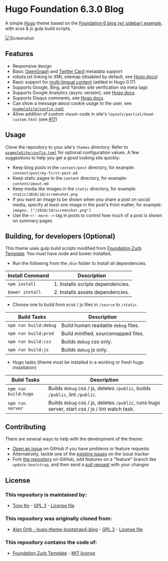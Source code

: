 # Hugo Foundation 6.3.0 Blog
A simple [Hugo](https://gohugo.io) theme based on the [Foundation 6 blog (w/ sidebar) example](http://foundation.zurb.com/templates-previews-sites-f6/blog.html), with scss & js gulp build scripts.

![Screenshot](https://raw.githubusercontent.com/htko89/hugo-theme-foundation6-blog/master/images/screenshot.png "Screenshot")

## Features
* Responsive design
* Basic [OpenGraph](http://ogp.me) and [Twitter Card](https://dev.twitter.com/cards/types) metadata support
* robots.txt linking to XML sitemap (disabled by default, see [Hugo docs](https://gohugo.io/extras/robots-txt/))
* Basic support for [multi-lingual content](https://github.com/spf13/hugo/blob/master/docs/content/content/multilingual.md) (added in Hugo 0.17)
* Supports Google, Bing, and Yandex site verification via meta tags
* Supports Google Analytics (async version), see [Hugo docs](https://gohugo.io/extras/analytics/)
* Supports Disqus comments, see [Hugo docs](https://gohugo.io/extras/comments/)
* Can show a message about cookie usage to the user, see [`exampleSite/config.toml`](https://github.com/htko89/hugo-theme-foundation6-blog/blob/master/exampleSite/config.toml)
* Allow addition of custom `<head>` code in site's `layouts/partial/head-custom.html` (see [#17](https://github.com/alanorth/hugo-theme-bootstrap4-blog/pull/17))

## Usage
Clone the repository to your site's `themes` directory. Refer to [`exampleSite/config.toml`](https://github.com/htko89/hugo-theme-foundation6-blog/blob/master/exampleSite/config.toml) for optional configuration values. A few suggestions to help you get a good looking site quickly:
* Keep blog posts in the `content/post` directory, for example: `content/post/my-first-post.md`
* Keep static pages in the `content` directory, for example: `content/about.md`
* Keep media like images in the `static` directory, for example: `static/2016/10/screenshot.png`
* If you want an image to be shown when you share a post on social media, specify at least one image in the post's front matter, for example: `images: ["/2016/10/screenshot.png"]`
* Use the `<!--more-->` tag in posts to control how much of a post is shown on summary pages

## Building, for developers (Optional)
This theme uses gulp build scripts modified from [Foundation Zurb Template](https://github.com/zurb/foundation-zurb-template/). You must have node and bower installed.
* Run the following from the `/bin` folder to install all dependencies.

Install Command | Description
--- | ---
`npm install` | 1. Installs scripts dependencies.
`bower install` | 2. Installs assets dependencies.

* Choose one to build from scss / js files in `/source` to `/static`.

Build Tasks | Description
--- | ---
`npm run build:debug` | Build human readable `debug` files.
`npm run build:prod` | Build minified, sourcemapped files.
`npm run build:css` | Builds `debug` css only.
`npm run build:js` | Builds `debug` js only.

* Hugo tasks (theme must be installed in a working or fresh hugo installation)

Build Tasks | Description
--- | ---
`npm run build:hugo` | Builds `debug` css / js, deletes `/public`, builds `/public`, lint `/public`.
`npm run server` | Builds `debug` css / js, deletes `/public`, runs hugo server, start css / js / lint watch task.

## Contributing
There are several ways to help with the development of the theme:
* [Open an issue](https://github.com/htko89/hugo-theme-foundation6-blog/issues/new) on GitHub if you have problems or feature requests
* Alternatively, tackle one of the [existing issues](https://github.com/htko89/hugo-theme-foundation6-blog/issues) on the issue tracker
* Fork [the repository](https://github.com/htko89/hugo-theme-foundation6-blog) on GitHub, add features on a "feature" branch like `update-bootstrap`, and then send a [pull request](https://github.com/htko89/hugo-theme-foundation6-blog/compare) with your changes

## License

### This repository is maintained by:
* [Tony Ko](https://github.com/htko89) - [GPL 3](https://tldrlegal.com/license/gnu-general-public-license-v3-(gpl-3)) - [License file](https://github.com/htko89/hugo-theme-foundation6-blog/blob/master/license.txt)

### This repository was originally cloned from:
* [Alan Orth - hugo-theme-bootstrap4-blog](https://github.com/alanorth/hugo-theme-bootstrap4-blog/) - [GPL 3](https://tldrlegal.com/license/gnu-general-public-license-v3-(gpl-3)) - [License file](https://github.com/alanorth/hugo-theme-bootstrap4-blog/blob/master/LICENSE.txt)

### This repository contains the code of:
* [Foundation Zurb Template](https://github.com/zurb/foundation-zurb-template/) - [MIT license](https://tldrlegal.com/license/mit-license)
